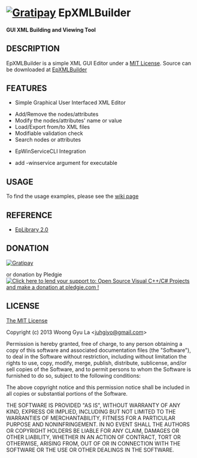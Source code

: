 [![Gratipay][gratipay-image]][gratipay-url]
EpXMLBuilder
=======================
#### GUI XML Building and Viewing Tool ####


DESCRIPTION
-----------

EpXMLBuilder is a simple XML GUI Editor under a [MIT License](http://opensource.org/licenses/mit-license.php).
Source can be downloaded at [EpXMLBuilder](http://github.com/juhgiyo/epxmlbuilder)


FEATURES
--------

* Simple Graphical User Interfaced XML Editor
- Add/Remove the nodes/attributes
- Modify the nodes/attributes' name or value
- Load/Export from/to XML files
- Modifiable validation check
- Search nodes or attributes

* EpWinServiceCLI Integration
- add -winservice argument for executable


USAGE
-----

To find the usage examples, please see the [wiki page](https://github.com/juhgiyo/epxmlbuilder/wiki/EpXMLBuilder-Usage-Guide)


REFERENCE
---------
* [EpLibrary 2.0](https://github.com/juhgiyo/EpLibrary)

DONATION
---------
[![Gratipay][gratipay-image]][gratipay-url]

or donation by Pledgie  
<a href='https://pledgie.com/campaigns/27762'><img alt='Click here to lend your support to: Open Source Visual C++/C# Projects and make a donation at pledgie.com !' src='https://pledgie.com/campaigns/27762.png?skin_name=chrome' border='0' ></a>


LICENSE
-------

[The MIT License](http://opensource.org/licenses/mit-license.php)

Copyright (c) 2013 Woong Gyu La <[juhgiyo@gmail.com](mailto:juhgiyo@gmail.com)>

Permission is hereby granted, free of charge, to any person obtaining a copy
of this software and associated documentation files (the "Software"), to deal
in the Software without restriction, including without limitation the rights
to use, copy, modify, merge, publish, distribute, sublicense, and/or sell
copies of the Software, and to permit persons to whom the Software is
furnished to do so, subject to the following conditions:

The above copyright notice and this permission notice shall be included in
all copies or substantial portions of the Software.

THE SOFTWARE IS PROVIDED "AS IS", WITHOUT WARRANTY OF ANY KIND, EXPRESS OR
IMPLIED, INCLUDING BUT NOT LIMITED TO THE WARRANTIES OF MERCHANTABILITY,
FITNESS FOR A PARTICULAR PURPOSE AND NONINFRINGEMENT. IN NO EVENT SHALL THE
AUTHORS OR COPYRIGHT HOLDERS BE LIABLE FOR ANY CLAIM, DAMAGES OR OTHER
LIABILITY, WHETHER IN AN ACTION OF CONTRACT, TORT OR OTHERWISE, ARISING FROM,
OUT OF OR IN CONNECTION WITH THE SOFTWARE OR THE USE OR OTHER DEALINGS IN
THE SOFTWARE.

[gratipay-image]: https://img.shields.io/gratipay/juhgiyo.svg?style=flat
[gratipay-url]: https://gratipay.com/juhgiyo/
